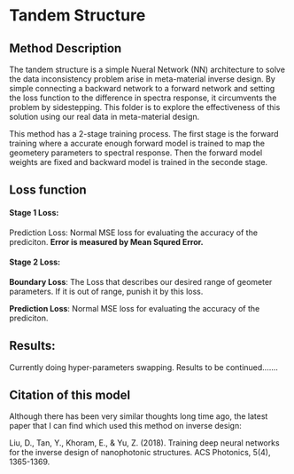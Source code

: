 # Tandem Structure

## Method Description
The tandem structure is a simple Nueral Network (NN) architecture to solve the data inconsistency problem arise in meta-material inverse design. By simple connecting a backward network to a forward network and setting the loss function to the difference in spectra response, it circumvents the problem by sidestepping. This folder is to explore the effectiveness of this solution using our real data in meta-material design.

This method has a 2-stage training process. The first stage is the forward training where a accurate enough forward model is trained to map the geometery parameters to spectral response. Then the forward model weights are fixed and backward model is trained in the seconde stage.

## Loss function
#### Stage 1 Loss:
Prediction Loss: Normal MSE loss for evaluating the accuracy of the prediciton. **Error is measured by Mean Squred Error.**
#### Stage 2 Loss:
**Boundary Loss**: The Loss that describes our desired range of geometer parameters. If it is out of range, punish it by this loss.

**Prediction Loss**: Normal MSE loss for evaluating the accuracy of the prediciton. 

## Results:
Currently doing hyper-parameters swapping. Results to be continued.......

## Citation of this model
Although there has been very similar thoughts long time ago, the latest paper that I can find which used this method on inverse design:

Liu, D., Tan, Y., Khoram, E., & Yu, Z. (2018). Training deep neural networks for the inverse design of nanophotonic structures. ACS Photonics, 5(4), 1365-1369.
